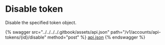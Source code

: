 # Disable token

Disable the specified token object.

{% swagger src="../../../../.gitbook/assets/api.json" path="/v1/accounts/api-tokens/{id}/disable" method="post" %}
[api.json](../../../../.gitbook/assets/api.json)
{% endswagger %}
